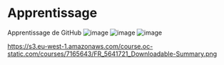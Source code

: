 # Apprentissage

Apprentissage de GitHub
  ![image](https://user-images.githubusercontent.com/114932101/196004797-3816ea11-f2e8-4b6d-a39e-f1a77d5787b7.png)
  ![image](https://user-images.githubusercontent.com/114932101/196004812-b796576d-d6f3-4637-829e-9bc5eb1bf1b8.png)
  ![image](https://user-images.githubusercontent.com/114932101/196128934-53f297d1-8d75-4ef2-936b-6b2d9f8a2ca7.png)

https://s3.eu-west-1.amazonaws.com/course.oc-static.com/courses/7165643/FR_5641721_Downloadable-Summary.png
